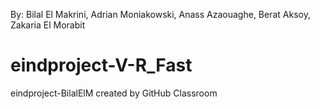 By: Bilal El Makrini, Adrian Moniakowski, Anass Azaouaghe, Berat Aksoy, Zakaria El Morabit
# eindproject-V-R_Fast
eindproject-BilalElM created by GitHub Classroom
